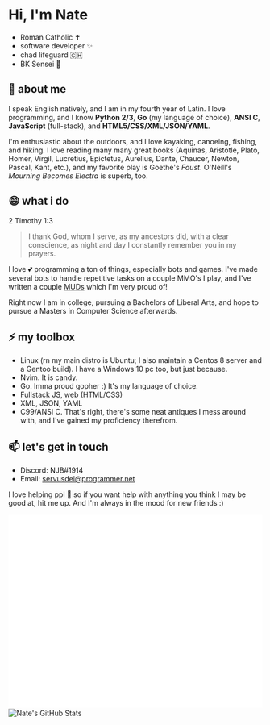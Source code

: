# Hi, I'm Nate

 - Roman Catholic ✝️
 - software developer ✨
 - chad lifeguard 🇨🇭
 - BK Sensei 🍔

## 🔭 about me

I speak English natively, and I am in my fourth year of Latin. I love programming, and I know **Python 2/3**, **Go** (my language of choice), **ANSI C**, **JavaScript** (full-stack), and **HTML5/CSS/XML/JSON/YAML**.

I'm enthusiastic about the outdoors, and I love kayaking, canoeing, fishing, and hiking. I love reading many many great books (Aquinas, Aristotle, Plato, Homer, Virgil, Lucretius, Epictetus, Aurelius, Dante, Chaucer, Newton, Pascal, Kant, etc.), and my favorite play is Goethe's *Faust*. O'Neill's *Mourning Becomes Electra* is superb, too.

## 😄 what i do

2 Timothy 1:3
<blockquote>
  I thank God, whom I serve, as my ancestors did, with a clear conscience, as night and day I constantly remember you in my prayers.
</blockquote>

I love 💕 programming a ton of things, especially bots and games. I've made several bots to handle repetitive tasks on a couple MMO's I play, and I've written a couple [MUDs](http://www.wikipedia.org/wiki/MUD) which I'm very proud of!

Right now I am in college, pursuing a Bachelors of Liberal Arts, and hope to pursue a Masters in Computer Science afterwards.

## ⚡ my toolbox
 - Linux (rn my main distro is Ubuntu; I also maintain a Centos 8 server and a Gentoo build). I have a Windows 10 pc too, but just because.
 - Nvim. It is candy.
 - Go. Imma proud gopher :) It's my language of choice.
 - Fullstack JS, web (HTML/CSS)
 - XML, JSON, YAML
 - C99/ANSI C. That's right, there's some neat antiques I mess around with, and I've gained my proficiency therefrom.

## 📫 let's get in touch

 - Discord: NJB#1914
 - Email: servusdei@programmer.net

I love helping ppl 👯 so if you want help with anything you think I may be good at, hit me up. And I'm always in the mood for new friends :)

<img align="center" alt="Metrics" src="https://github.com/servusDei2018/servusdei2018/raw/main/github-metrics.svg">
<img align="center" alt="Nate's GitHub Stats" src="https://github-readme-stats.vercel.app/api?username=servusdei2018&show_icons=true&theme=dracula&count_private=true">

<!--
**servusDei2018/servusdei2018** is a ✨ _special_ ✨ repository because its `README.md` (this file) appears on your GitHub profile.

Here are some ideas to get you started:
👋
- 🔭 I’m currently working on ...
- 🌱 I’m currently learning ...
- 👯 I’m looking to collaborate on ...
- 🤔 I’m looking for help with ...
- 💬 Ask me about ...
- 📫 How to reach me: ...
- 😄 Pronouns: ...
- ⚡ Fun fact: ...
-->

